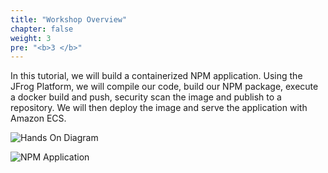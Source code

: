 ```yaml
---
title: "Workshop Overview"
chapter: false
weight: 3
pre: "<b>3 </b>"
---
```


In this tutorial, we will build a containerized NPM application. Using the JFrog Platform, we will compile our code, build our NPM package, execute a docker build and push, security scan the image and publish to a repository. We will then deploy the image and serve the application with Amazon ECS.

![Hands On Diagram](/images/hands-on-diagram.svg)


![NPM Application](/images/npm-app.png)

